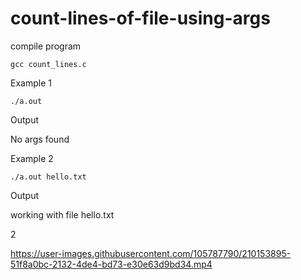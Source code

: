 # count-lines-of-file-using-args

compile program 
```
gcc count_lines.c
```


Example 1

```
./a.out 
```

Output 

No args found

Example 2
```
./a.out hello.txt
```

Output 

working with file hello.txt

2



https://user-images.githubusercontent.com/105787790/210153895-51f8a0bc-2132-4de4-bd73-e30e63d9bd34.mp4
